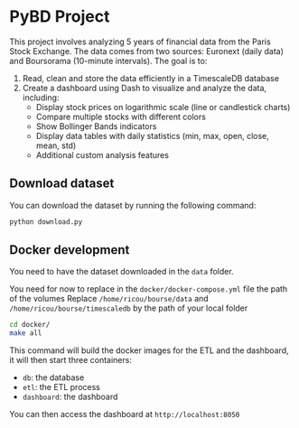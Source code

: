 # PyBD Project

This project involves analyzing 5 years of financial data from the Paris Stock Exchange. The data comes from two sources: Euronext (daily data) and Boursorama (10-minute intervals). The goal is to:

1. Read, clean and store the data efficiently in a TimescaleDB database
2. Create a dashboard using Dash to visualize and analyze the data, including:
   - Display stock prices on logarithmic scale (line or candlestick charts)
   - Compare multiple stocks with different colors
   - Show Bollinger Bands indicators
   - Display data tables with daily statistics (min, max, open, close, mean, std)
   - Additional custom analysis features

## Download dataset

You can download the dataset by running the following command:

```bash
python download.py
```

## Docker development

You need to have the dataset downloaded in the `data` folder.

You need for now to replace in the `docker/docker-compose.yml` file the path of the volumes
Replace `/home/ricou/bourse/data` and `/home/ricou/bourse/timescaledb` by the path of your local folder

```bash
cd docker/
make all
```
This command will build the docker images for the ETL and the dashboard, it will then start three containers:
- `db`: the database
- `etl`: the ETL process
- `dashboard`: the dashboard

You can then access the dashboard at `http://localhost:8050`